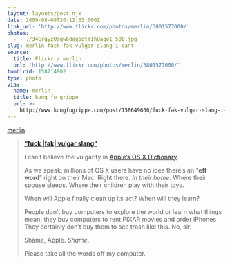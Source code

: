 ```yaml
---
layout: layouts/post.njk
date: 2009-08-08T20:12:33.000Z
link_url: 'http://www.flickr.com/photos/merlin/3801577000/'
photos:
  - - ./34GrgyzUsqw6dag6otYIhUaqo1_500.jpg
slug: merlin-fuck-fək-vulgar-slang-i-cant
source:
  title: Flickr / merlin
  url: 'http://www.flickr.com/photos/merlin/3801577000/'
tumblrid: 158714902
type: photo
via:
  name: merlin
  title: kung fu grippe
  url: >-
    http://www.kungfugrippe.com/post/158649660/fuck-fək-vulgar-slang-i-cant-believe-the
---
```

<p><a href="http://www.kungfugrippe.com/post/158649660/fuck-f-k-vulgar-slang-i-cant-believe-the">merlin</a>:</p>

<blockquote><p><a href="http://www.flickr.com/photos/merlin/3801577000/"><strong>“fuck |fək| vulgar slang”</strong></a></p>

  <p>I can’t believe the vulgarity in <a href="http://www.apple.com/macosx/what-is-macosx/apps-and-utilities.html#dictionary" rel="nofollow">Apple’s OS X Dictionary</a>.</p>

  <p>As we speak, millions of OS X users have no idea there’s an “<b>eff word</b>” right on their Mac. Right there. <i>In their home</i>. Where their spouse sleeps. Where their children play with their toys.</p>

  <p>When will Apple finally clean up its act? When will they learn?</p>

  <p>People don’t buy computers to explore the world or learn what things mean; they buy computers to rent PIXAR movies and order iPhones. They certainly don’t buy them to see trash like this. No, sir.</p>

  <p>Shame, Apple. <i>Shame</i>.</p>

  <p>Please take all the words off my computer.</p>
</blockquote>
